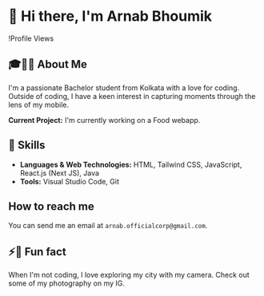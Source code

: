 # 👋 Hi there, I'm Arnab Bhoumik

!Profile Views

## 🎓👨‍💻 About Me
I'm a passionate Bachelor student from Kolkata with a love for coding. Outside of coding, I have a keen interest in capturing moments through the lens of my mobile.

**Current Project:** I'm currently working on a Food webapp. 

## 🚀 Skills
- **Languages & Web Technologies:** HTML, Tailwind CSS, JavaScript, React.js (Next JS), Java
- **Tools:** Visual Studio Code, Git

##  How to reach me
You can send me an email at `arnab.officialcorp@gmail.com`.

## ⚡📸 Fun fact
When I'm not coding, I love exploring my city with my camera. Check out some of my photography on my IG.
